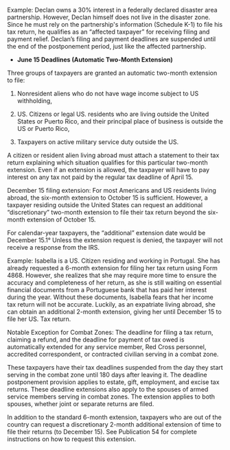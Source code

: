 Example: Declan owns a 30% interest in a federally declared disaster area partnership. However, Declan himself does not live in the disaster zone. Since he must rely on the partnership's information (Schedule K-1) to file his tax return, he qualifies as an “affected taxpayer” for receiving filing and payment relief. Declan’s filing and payment deadlines are suspended until the end of the postponement period, just like the affected partnership.

- **June 15 Deadlines (Automatic Two-Month Extension)**

Three groups of taxpayers are granted an automatic two-month extension to file:

1. Nonresident aliens who do not have wage income subject to US withholding,

2. US. Citizens or legal US. residents who are living outside the United States or Puerto Rico, and
their principal place of business is outside the US or Puerto Rico,

3. Taxpayers on active military service duty outside the US.

A citizen or resident alien living abroad must attach a statement to their tax return explaining which situation qualifies for this particular two-month extension. Even if an extension is allowed, the taxpayer will have to pay interest on any tax not paid by the regular tax deadline of April 15.

December 15 filing extension: For most Americans and US residents living abroad, the six-month extension to October 15 is sufficient. However, a taxpayer residing outside the United States can request an additional “discretionary” two-month extension to file their tax return beyond the six-month extension of October 15.

For calendar-year taxpayers, the “additional” extension date would be December 15.1° Unless the extension request is denied, the taxpayer will not receive a response from the IRS.

Example: Isabella is a US. Citizen residing and working in Portugal. She has already requested a 6-month extension for filing her tax return using Form 4868. However, she realizes that she may require more time to ensure the accuracy and completeness of her return, as she is still waiting on essential
financial documents from a Portuguese bank that has paid her interest during the year. Without these documents, Isabella fears that her income tax return will not be accurate. Luckily, as an expatriate living abroad, she can obtain an additional 2-month extension, giving her until December 15 to file her US. Tax return.

Notable Exception for Combat Zones: The deadline for filing a tax return, claiming a refund, and the deadline for payment of tax owed is automatically extended for any service member, Red Cross personnel, accredited correspondent, or contracted civilian serving in a combat zone.

These taxpayers have their tax deadlines suspended from the day they start serving in the combat zone until 180 days after leaving it. The deadline postponement provision applies to estate, gift, employment, and excise tax returns. These deadline extensions also apply to the spouses of armed service members serving in combat zones. The extension applies to both spouses, whether joint or separate returns are filed.

In addition to the standard 6-month extension, taxpayers who are out of the country can request a discretionary 2-month additional extension of time to file their returns (to December 15). See Publication 54 for complete instructions on how to request this extension.
